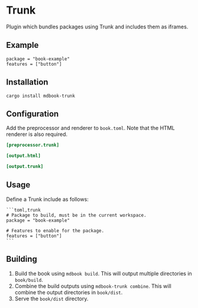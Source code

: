 # Trunk

Plugin which bundles packages using Trunk and includes them as iframes.

## Example

```toml,trunk
package = "book-example"
features = ["button"]
```

## Installation

```shell
cargo install mdbook-trunk
```

## Configuration

Add the preprocessor and renderer to `book.toml`. Note that the HTML renderer is also required.

```toml
[preprocessor.trunk]

[output.html]

[output.trunk]
```

## Usage

Define a Trunk include as follows:

````
```toml,trunk
# Package to build, must be in the current workspace.
package = "book-example"

# Features to enable for the package.
features = ["button"]
```
````

## Building

1. Build the book using `mdbook build`. This will output multiple directories in `book/build`.
2. Combine the build outputs using `mdbook-trunk combine`. This will combine the output directories in `book/dist`.
3. Serve the `book/dist` directory.
